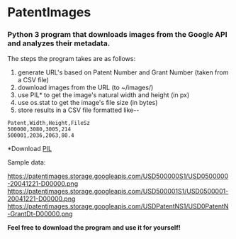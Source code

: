 # PatentImages

### Python 3 program that downloads images from the Google API and analyzes their metadata.

The steps the program takes are as follows:
1. generate URL's based on Patent Number and Grant Number (taken from a CSV file)
2. download images from the URL (to ~/images/<PatentNumber>)
3. use PIL* to get the image's natural width and height (in px)
4. use os.stat to get the image's file size (in bytes)
5. store results in a CSV file formatted like--

```
Patent,Width,Height,FileSz
500000,3080,3005,214
500001,2036,2063,80.4
```


*Download [PIL](http://pillow.readthedocs.io/en/3.4.x/installation.html)

Sample data:

https://patentimages.storage.googleapis.com/USD500000S1/USD0500000-20041221-D00000.png
https://patentimages.storage.googleapis.com/USD500001S1/USD0500001-20041221-D00000.png
https://patentimages.storage.googleapis.com/USDPatentNS1/USD0PatentN-GrantDt-D00000.png

**Feel free to download the program and use it for yourself!**
